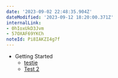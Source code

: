 ```yaml
---
date: '2023-09-02 22:48:35.904Z'
dateModified: '2023-09-12 18:20:00.371Z'
internalLink:
- 0hIoxUkD3Jvm
- 57OXAF69YKCh
noteId: Pi8IAKZI4g7f
---
```


*   Getting Started
    *   [testje](testje.md)
    *   [Test 2](testing%202.md)